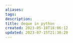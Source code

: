 ```yaml
---
aliases: 
tags: 
description:
title: deque in python
created: 2023-05-18T18:06:12
updated: 2023-07-15T21:30:20
---
```

